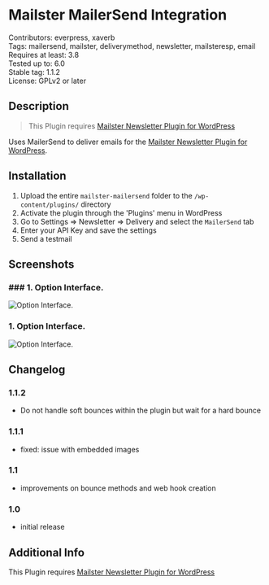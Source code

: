 # Mailster MailerSend Integration

Contributors: everpress, xaverb  
Tags: mailersend, mailster, deliverymethod, newsletter, mailsteresp, email  
Requires at least: 3.8  
Tested up to: 6.0  
Stable tag: 1.1.2  
License: GPLv2 or later

## Description

> This Plugin requires [Mailster Newsletter Plugin for WordPress](https://mailster.co/?utm_campaign=wporg&utm_source=wordpress.org&utm_medium=readme&utm_term=MailerSend)

Uses MailerSend to deliver emails for the [Mailster Newsletter Plugin for WordPress](https://mailster.co/?utm_campaign=wporg&utm_source=wordpress.org&utm_medium=readme&utm_term=MailerSend).

## Installation

1. Upload the entire `mailster-mailersend` folder to the `/wp-content/plugins/` directory
2. Activate the plugin through the 'Plugins' menu in WordPress
3. Go to Settings => Newsletter => Delivery and select the `MailerSend` tab
4. Enter your API Key and save the settings
5. Send a testmail

## Screenshots

### ### 1. Option Interface.

![Option Interface.](https://ps.w.org/mailster-mailersend/assets/screenshot-1.png)

### 1. Option Interface.

![Option Interface.](https://ps.w.org/mailster-mailersend/assets/screenshot-1.png)

## Changelog

### 1.1.2

-   Do not handle soft bounces within the plugin but wait for a hard bounce

### 1.1.1

-   fixed: issue with embedded images

### 1.1

-   improvements on bounce methods and web hook creation

### 1.0

-   initial release

## Additional Info

This Plugin requires [Mailster Newsletter Plugin for WordPress](https://mailster.co/?utm_campaign=wporg&utm_source=wordpress.org&utm_medium=readme&utm_term=MailerSend)

